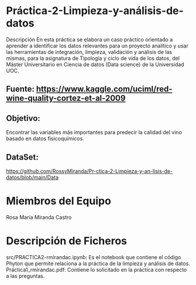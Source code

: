 # Práctica-2-Limpieza-y-análisis-de-datos

Descripción
En esta práctica se elabora un caso práctico orientado a aprender a identificar los datos relevantes para un proyecto analítico y usar las herramientas de integración, limpieza, validación y análisis de las mismas, para la asignatura de Tipología y ciclo de vida de los datos, del Máster Universitario en Ciencia de datos (Data science) de la Universidad UOC.

## Fuente:   https://www.kaggle.com/uciml/red-wine-quality-cortez-et-al-2009
## Objetivo: 
Encontrar las variables más importantes para predecir la calidad del vino basado en datos fisicoquímicos.

## DataSet: 
https://github.com/RossyMiranda/Pr-ctica-2-Limpieza-y-an-lisis-de-datos/blob/main/Data

# Miembros del Equipo

Rosa María Miranda Castro

# Descripción de Ficheros

src/PRACTICA2-rmirandac.ipynb: Es el notebook que contiene el código Phyton que permite relaciona a la práctica de la limpieza y análisis de datos.
Práctica1_rmirandac.pdf: Contiene lo solicitado en la práctica con respecto a las preguntas. 
